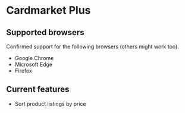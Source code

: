 # Cardmarket Plus

## Supported browsers
Confirmed support for the following browsers (others might work too).

* Google Chrome
* Microsoft Edge
* Firefox

## Current features

* Sort product listings by price
